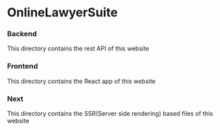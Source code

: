 # OnlineLawyerSuite


### Backend
This directory contains the rest API of this website

### Frontend
This directory contains the React app of this website

### Next
This directory contains the SSR(Server side rendering) based files of this website
